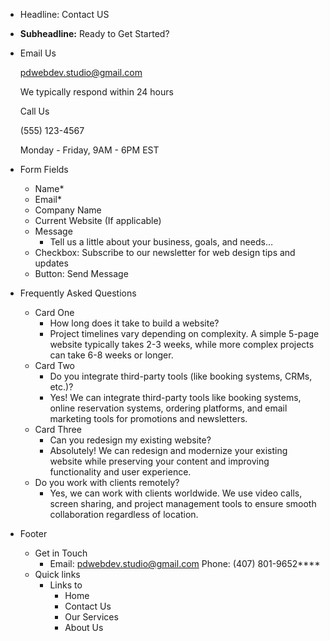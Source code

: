 - Headline: Contact US
- **Subheadline:** Ready to Get Started?
- Email Us
    
    pdwebdev.studio@gmail.com
    
    We typically respond within 24 hours
    
    Call Us
    
    (555) 123-4567
    
    Monday - Friday, 9AM - 6PM EST
    
- Form Fields
    - Name*
    - Email*
    - Company Name
    - Current Website (If applicable)
    - Message
        - Tell us a little about your business, goals, and needs…
    - Checkbox: Subscribe to our newsletter for web design tips and updates
    - Button: Send Message
- Frequently Asked Questions
    - Card One
        - How long does it take to build a website?
        - Project timelines vary depending on complexity. A simple 5-page website typically takes 2-3 weeks, while more complex projects can take 6-8 weeks or longer.
    - Card Two
        - Do you integrate third-party tools (like booking systems, CRMs, etc.)?
        - Yes! We can integrate third-party tools like booking systems, online reservation systems, ordering platforms, and email marketing tools for promotions and newsletters.
    - Card Three
        - Can you redesign my existing website?
        - Absolutely! We can redesign and modernize your existing website while preserving your content and improving functionality and user experience.
    - Do you work with clients remotely?
        - Yes, we can work with clients worldwide. We use video calls, screen sharing, and project management tools to ensure smooth collaboration regardless of location.
- Footer
    - Get in Touch
        - Email: [pdwebdev.studio@gmail.com](mailto:pdwebdev.studio@gmail.com)
        Phone: (407) 801-9652**‬**
    - Quick links
        - Links to
            - Home
            - Contact Us
            - Our Services
            - About Us